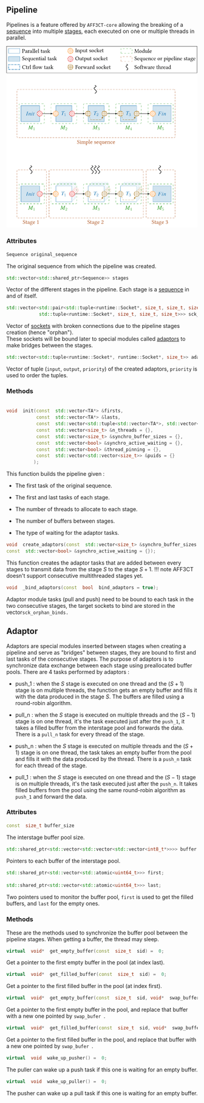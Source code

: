 
## Pipeline

  

Pipelines is a feature offered by `AFF3CT-core` allowing the breaking of a [sequence](Sequence%20%26%20Subsequence.md) into multiple [stages](#Stage), each executed on one or multiple threads in parallel.

  

![Image non affichée !](./assets/sequence_to_pipeline-1.png)



### Attributes

```cpp 
Sequence original_sequence
``` 
The original sequence from which the pipeline was created.


<a name="Stage"></a>
```cpp 
std::vector<std::shared_ptr<Sequence>> stages 
``` 
Vector of the different stages in the pipeline. Each stage is a [sequence](Sequence%20%26%20Subsequence.md) in and of itself.

  

```cpp
std::vector<std::pair<std::tuple<runtime::Socket*, size_t, size_t, size_t,size_t>,
			std::tuple<runtime::Socket*, size_t, size_t, size_t>>> sck_orphan_binds :
```
Vector of [sockets](Socket.md) with broken connections due to the pipeline stages creation (hence "orphan").  
These sockets will be bound later to special modules called [adaptors](#Adaptor) to make bridges between the stages.
```cpp
std::vector<std::tuple<runtime::Socket*, runtime::Socket*, size_t>> adaptors_binds
```
Vector of tuple (`input`, `output`, `priority`) of the created adaptors, `priority` is used to order the tuples.

### Methods

```cpp

void  init(const  std::vector<TA*> &firsts,
		   const  std::vector<TA*> &lasts,
		   const  std::vector<std::tuple<std::vector<TA*>, std::vector<TA*>, std::vector<TA*>>> &sep_stages = {},
		   const  std::vector<size_t> &n_threads = {},
		   const  std::vector<size_t> &synchro_buffer_sizes = {},
		   const  std::vector<bool> &synchro_active_waiting = {},
		   const  std::vector<bool> &thread_pinning = {},
           const  std::vector<std::vector<size_t>> &puids = {} 
          );
```

This function builds the pipeline given :

- The first task of the original sequence.

- The first and last tasks of each stage.

- The number of threads to allocate to each stage.

- The number of buffers between stages.

- The type of waiting for the adaptor tasks. 

  

```cpp
void  create_adaptors(const  std::vector<size_t> &synchro_buffer_sizes = {},
const  std::vector<bool> &synchro_active_waiting = {});
```
This function creates the adaptor tasks that are added between every stages to transmit data from the stage $S$ to the stage $S+1$. 
!!! note
	AFF3CT doesn't support consecutive multithreaded stages yet.

```cpp
void  _bind_adaptors(const  bool  bind_adaptors = true);
```

Adaptor module tasks (pull and push) need to be bound to each task in the two consecutive stages, the target sockets to bind are stored in the vector`sck_orphan_binds.`

<a name="Adaptor"></a>
## Adaptor
  

Adaptors are special modules inserted between stages when creating a pipeline and serve as "bridges" between stages, they are bound to first and last tasks of the consecutive stages. The purpose of adaptors is to synchronize data exchange between each stage using preallocated buffer pools. There are 4 tasks performed by adaptors :
  

- push_1 : when the $S$ stage is executed on one thread and the $(S+1)$ stage is on multiple threads, the function gets an empty buffer and fills it with the data produced in the stage $S$. The buffers are filled using a round-robin algorithm.

- pull_n : when the $S$ stage is executed on multiple threads and the $(S-1)$ stage is on one thread, it's the task executed just after the `push_1`, it takes a filled buffer from the interstage pool and forwards the data. There is a `pull_n` task for every thread of the stage.

- push_n : when the $S$ stage is executed on multiple threads and the $(S+1)$ stage is on one thread, the task takes an empty buffer from the pool and fills it with the data produced by the thread. There is a `push_n` task for each thread of the stage.

- pull_1 : when the $S$ stage is executed on one thread and the $(S-1)$ stage is on multiple threads, it's the task executed just after the `push_n`. It takes filled buffers from the pool using the same round-robin algorithm as `push_1` and forward the data.


### Attributes
```cpp
const  size_t buffer_size
```
The interstage buffer pool size.
```cpp
std::shared_ptr<std::vector<std::vector<std::vector<int8_t*>>>> buffer
```
Pointers to each buffer of the interstage pool.

``` cpp
std::shared_ptr<std::vector<std::atomic<uint64_t>>> first;

std::shared_ptr<std::vector<std::atomic<uint64_t>>> last;
```
Two pointers used to monitor the buffer pool, `first` is used to get the filled buffers, and `last` for the empty ones.


### Methods

These are the methods used to synchronize the buffer pool between the pipeline stages.  When getting a buffer, the thread may sleep.
```cpp
virtual  void*  get_empty_buffer(const  size_t  sid) =  0; 
```
Get a pointer to the first empty buffer in the pool (at index last).
```cpp
virtual  void*  get_filled_buffer(const  size_t  sid) =  0;
```
Get a pointer to the first filled buffer in the pool (at index first).

```cpp
virtual  void*  get_empty_buffer(const  size_t  sid, void*  swap_buffer) =  0;
```
Get a pointer to the first empty  buffer in the pool, and replace that buffer with a new one pointed by `swap_bufer `. 

```cpp
virtual  void*  get_filled_buffer(const  size_t  sid, void*  swap_buffer) =  0;
```
Get a pointer to the first filled  buffer in the pool, and replace that buffer with a new one pointed by `swap_bufer `.

```cpp
virtual  void  wake_up_pusher() =  0;
```
The puller can wake up a push task if this one is waiting for an empty buffer.

```cpp
virtual  void  wake_up_puller() =  0;
```
The pusher can wake up a pull task if this one is waiting for an empty buffer.
